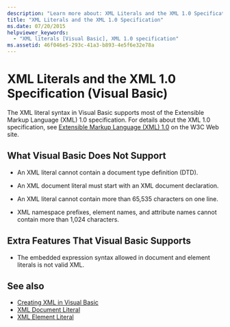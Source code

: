 ```yaml
---
description: "Learn more about: XML Literals and the XML 1.0 Specification (Visual Basic)"
title: "XML Literals and the XML 1.0 Specification"
ms.date: 07/20/2015
helpviewer_keywords: 
  - "XML literals [Visual Basic], XML 1.0 specification"
ms.assetid: 46f046e5-293c-41a3-b893-4e5f6e32e78a
---
```

# XML Literals and the XML 1.0 Specification (Visual Basic)

The XML literal syntax in Visual Basic supports most of the Extensible Markup Language (XML) 1.0 specification. For details about the XML 1.0 specification, see [Extensible Markup Language (XML) 1.0](https://www.w3.org/TR/xml) on the W3C Web site.  
  
## What Visual Basic Does Not Support  
  
- An XML literal cannot contain a document type definition (DTD).  
  
- An XML document literal must start with an XML document declaration.  
  
- An XML literal cannot contain more than 65,535 characters on one line.  
  
- XML namespace prefixes, element names, and attribute names cannot contain more than 1,024 characters.  
  
## Extra Features That Visual Basic Supports  
  
- The embedded expression syntax allowed in document and element literals is not valid XML.  
  
## See also

- [Creating XML in Visual Basic](creating-xml.md)
- [XML Document Literal](../../../language-reference/xml-literals/xml-document-literal.md)
- [XML Element Literal](../../../language-reference/xml-literals/xml-element-literal.md)
